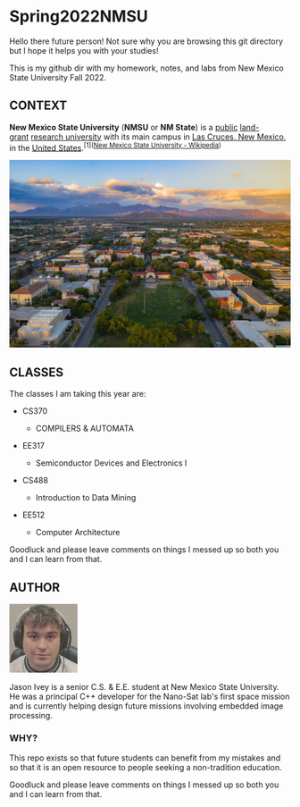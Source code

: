 # Spring2022NMSU

Hello there future person! Not sure why you are browsing this git directory but I hope it helps you with your studies!

This is my github dir with my homework, notes, and labs from New Mexico State University Fall 2022. 

## CONTEXT

**New Mexico State University** (**NMSU** or **NM State**) is a [public](https://en.wikipedia.org/wiki/Public_university_system "Public university system") [land-grant](https://en.wikipedia.org/wiki/Land-grant_university "Land-grant university") [research university](https://en.wikipedia.org/wiki/Research_university "Research university") with its main campus in [Las Cruces, New Mexico](https://en.wikipedia.org/wiki/Las_Cruces,_New_Mexico "Las Cruces, New Mexico"), in the [United States](https://en.wikipedia.org/wiki/United_States "United States").<sup>[1]([New Mexico State University - Wikipedia](https://en.wikipedia.org/wiki/New_Mexico_State_University))</sup>

<img src="./general/nmsu.jpg" title="" alt="MarkText" data-align="center">

## CLASSES

The classes I am taking this year are: 

- CS370
  
  - COMPILERS & AUTOMATA

- EE317
  
  - Semiconductor Devices and Electronics I

- CS488
  
  - Introduction to Data Mining

- EE512
  
  - Computer Architecture

Goodluck and please leave comments on things I messed up so both you and I can learn from that.

## AUTHOR

<img title="" src="./general/me.jpg" alt="MarkText" width="122" data-align="center">

Jason Ivey is a senior C.S. & E.E. student at New Mexico State University. He was a principal C++ developer for the Nano-Sat lab's first space mission and is currently helping design future missions involving embedded image processing.

### 

### WHY?

This repo exists so that future students can benefit from my mistakes and so that it is an open resource to people seeking a non-tradition education.

Goodluck and please leave comments on things I messed up so both you and I can learn from that.
